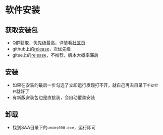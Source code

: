 # 软件安装
## 获取安装包
* Q群获取，优先级最高，详情看[社区页](https://saadocs.netlify.app/community)
* github上的[release](https://github.com/LaoZhuJackson/SnowbreakAutoAssistant/releases/latest)，次优先级
* gitee上的[release](https://gitee.com/laozhu520/auto_chenbai/releases/latest)，不推荐，版本大概率滞后
## 安装
* 如果在安装的最后一步勾选了立即运行发现打不开，就自己再去目录下`手动打开`就好了
* 有新版安装包也是直接装，会自动覆盖安装
## 卸载
* 找到SAA目录下的`unins000.exe`，运行即可